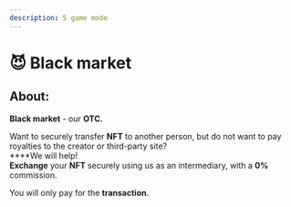 ```yaml
---
description: 5 game mode
---
```


# 😈 Black market

## About:

**Black market** - our **OTC.**&#x20;

Want to securely transfer **NFT** to another person, but do not want to pay royalties to the creator or third-party site? \
****We will help! \
**Exchange** your **NFT** securely using us as an intermediary, with a **0%** commission.&#x20;

You will only pay for the **transaction**.
